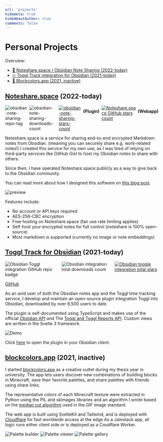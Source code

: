 ```yaml
---
url: 'projects'
hidemeta: true
hideAboutAuthor: true
comments: false
---
```


# Personal Projects

Overview:

- [📝 Noteshare.space / Obsidian Note Sharing (2022-today)](#notesharespacehttpsnotesharespace-2022-today)
- [⏲ Toggl Track integration for Obsidian (2021-today)](#toggl-track-integration-for-obsidianhttpsgithubcommcndtobsidian-toggl-integration-2021-today)
- [🎨 Blockcolors.app (2021, inactive)](#blockcolorsapphttpsblockcolorsapp-2021-inactive)

## [Noteshare.space](https://noteshare.space) (2022-today)

<div style="display: flex">
  <img src="https://img.shields.io/github/v/tag/mcndt/obsidian-note-sharing" alt="obsidian-note-sharing-repo-tag">
  <img style="margin-left: 0.5em" src="https://img.shields.io/github/downloads/mcndt/obsidian-note-sharing/total" alt="obsidian-note-sharing-downloads-count">
  <a href="https://github.com/mcndt/obsidian-note-sharing/stargazers" style="box-shadow: 0 0">
    <img style="margin-left: .5em" src="https://img.shields.io/github/stars/mcndt/obsidian-note-sharing.svg?style=social&label=Star&maxAge=2592000" alt="obsidian-note-sharing-stars-count">
  </a>
  <span style="display: block; margin: 0.8em 0.5em 0 0.5em"><strong>(Plugin)</strong></span>
  <a href="https://github.com/mcndt/noteshare.space/stargazers" style="box-shadow: 0 0">
    <img style="margin-left: 0" src="https://img.shields.io/github/stars/mcndt/noteshare.space.svg?style=social&label=Star&maxAge=2592000" alt="Noteshare.space GitHub stars count">
  </a>
  <span style="display: block; margin: 0.8em 0 0 .5em"><strong>(Webapp)</strong></span>
</div>

Noteshare.space is a service for sharing end-to-end encrypted Markdown notes from Obsidian. (meaning you can securely share e.g. work-related notes!) I created this service for my own use, as I was tired of relying on third-party services like GitHub Gist to host my Obsidian notes to share with others.

Since then, I have operated Noteshare.space publicly as a way to give back to the Obsidian community.

You can read more about how I designed this software on [this blog post](/posts/how-to-e2e-encryption/).

![preview](/media/noteshare/preview-frame.png)

Features include:

- No account or API keys required
- AES-256-CBC encryption
- Free hosting on Noteshare.space (fair use rate limiting applies)
- Self-host your encrypted notes for full control (noteshare is 100% open-source)
- Most markdown is supported (currently no image or note embeddings)

## [Toggl Track for Obsidian](https://github.com/mcndt/obsidian-toggl-integration) (2021-today)

<div style="display: flex">
  <img src="https://img.shields.io/github/v/tag/mcndt/obsidian-toggl-integration" alt="Obsidian Toggl integration GitHub repo badge">
  <img style="margin-left: 0.5em" src="https://img.shields.io/github/downloads/mcndt/obsidian-toggl-integration/total" alt="Obsidian integration total downloads count">
  <a href="https://github.com/mcndt/obsidian-toggl-integration/stargazers" style="box-shadow: 0 0">
    <img style="margin-left: .5em" src="https://img.shields.io/github/stars/mcndt/obsidian-toggl-integration.svg?style=social&label=Star&maxAge=2592000" alt="Obsidian toggle integration total stars">
  </a>
</div>

[GitHub](https://github.com/mcndt/obsidian-toggl-integration)

As an avid user of both the Obsidian notes app and the Toggl time tracking service, I develop and maintain an open-source plugin integration Toggl into Obsidian, downloaded by over 6,500 users to date.

The plugin is self-documented using TypeScript and makes use of the official [Obsidian API](https://github.com/obsidianmd/obsidian-api) and The [Toggl and Toggl Reports API](https://github.com/toggl/toggl_api_docs). Custom views are written in the Svelte 3 framework.

![Demo](/media/obsidian-toggl-demo.gif)

Click [here](obsidian://show-plugin?id=obsidian-toggl-integration) to open the plugin in your Obsidian client.

## [blockcolors.app](https://blockcolors.app) (2021, inactive)

I started [blockcolors.app](https://blockcolors.app) as a creative outlet during my thesis year in university. The app lets users discover new combinations of building blocks in Minecraft, save their favorite palettes, and share palettes with friends using share links.

The representative colors of each Minecraft texture were extracted in Python using the PIL and skimages libraries and an algorithm I wrote based on the [median cut algorithm](https://en.wikipedia.org/wiki/Median_cut) used in the GIF image standard.

The web app is built using SvelteKit and Tailwind, and is deployed with [Cloudflare](https://pages.cloudflare.com/) for fast worldwide access at the edge As a Jamstack app, all logic runs either client side or is deployed as a Coudflare Worker.

![Palette builder](/media/blockcolorsapp/blockcolors1.png)
![Palette viewer](/media/blockcolorsapp/blockcolors2.png)
![Palette gallery](/media/blockcolorsapp/blockcolors3.png)
